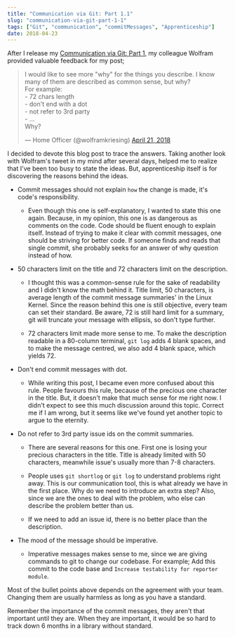 ```yaml
---
title: "Communication via Git: Part 1.1"
slug: "communication-via-git-part-1-1"
tags: ["Git", "communication", "commitMessages", "Apprenticeship"]
date: 2018-04-23
---
```


After I release my [Communication via Git: Part 1](https://www.sengitu.com/posts/communication-via-git-part-1/), my colleague Wolfram provided valuable feedback for my post;

<blockquote class="twitter-tweet tw-align-center" data-conversation="none" data-lang="en"><p lang="en" dir="ltr">I would like to see more &quot;why&quot; for the things you describe. I know many of them are described as common sense, but why?<br>For example:<br>- 72 chars length<br>- don&#39;t end with a dot<br>- not refer to 3rd party<br>- ...<br>Why?</p>&mdash; Home Officer (@wolframkriesing) <a href="https://twitter.com/wolframkriesing/status/987618967970893825?ref_src=twsrc%5Etfw">April 21, 2018</a></blockquote>
<script async src="https://platform.twitter.com/widgets.js" charset="utf-8"></script>

I decided to devote this blog post to trace the answers. Taking another look with Wolfram's tweet in my mind after several days, helped me to realize that I've been too busy to state the ideas. But, apprenticeship itself is for discovering the reasons behind the ideas.

- Commit messages should not explain `how` the change is made, it's code's responsibility.

  - Even though this one is self-explanatory, I wanted to state this one again. Because, in my opinion, this one is as dangerous as comments on the code. Code should be fluent enough to explain itself. Instead of trying to make it clear with commit messages, one should be striving for better code. If someone finds and reads that single commit, she probably seeks for an answer of why question instead of how.

- 50 characters limit on the title and 72 characters limit on the description.

  - I thought this was a common-sense rule for the sake of readability and I didn't know the math behind it. Title limit, 50 characters, is average length of the commit message summaries' in the Linux Kernel. Since the reason behind this one is still objective, every team can set their standard. Be aware, 72 is still hard limit for a summary, git will truncate your message with ellipsis, so don't type further.

  - 72 characters limit made more sense to me. To make the description readable in a 80-column terminal, `git log` adds 4 blank spaces, and to make the message centred, we also add 4 blank space, which yields 72.

- Don't end commit messages with dot.

  - While writing this post, I became even more confused about this rule. People favours this rule, because of the precious one character in the title. But, it doesn't make that much sense for me right now. I didn't expect to see this much discussion around this topic. Correct me if I am wrong, but it seems like we've found yet another topic to argue to the eternity.

- Do not refer to 3rd party issue ids on the commit summaries.

  - There are several reasons for this one. First one is losing your precious characters in the title. Title is already limited with 50 characters, meanwhile issue's usually more than 7-8 characters.

  - People uses `git shortlog` or `git log` to understand problems right away. This is our communication tool, this is what already we have in the first place. Why do we need to introduce an extra step? Also, since we are the ones to deal with the problem, who else can describe the problem better than us.

  - If we need to add an issue id, there is no better place than the description.

- The mood of the message should be imperative.

  - Imperative messages makes sense to me, since we are giving commands to git to change our codebase. For example; Add this commit to the code base and `Increase testability for reporter module`.

Most of the bullet points above depends on the agreement with your team. Changing them are usually harmless as long as you have a standard.

Remember the importance of the commit messages, they aren't that important until they are. When they are important, it would be so hard to track down 6 months in a library without standard.